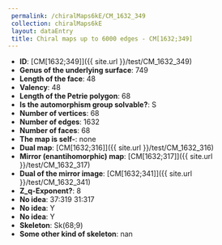 ```yaml
--- 
 permalink: /chiralMaps6kE/CM_1632_349 
 collection: chiralMaps6kE
 layout: dataEntry
 title: Chiral maps up to 6000 edges - CM[1632;349]
---
```


- **ID**: [CM[1632;349]]({{ site.url }}/test/CM_1632_349)
- **Genus of the underlying surface**: 749
- **Length of the face**: 48
- **Valency**: 48
- **Length of the Petrie polygon**: 68
- **Is the automorphism group solvable?**: S
- **Number of vertices**: 68
- **Number of edges**: 1632
- **Number of faces**: 68
- **The map is self-**: none
- **Dual map**: [CM[1632;316]]({{ site.url }}/test/CM_1632_316)
- **Mirror (enantihomorphic) map**: [CM[1632;317]]({{ site.url }}/test/CM_1632_317)
- **Dual of the mirror image**: [CM[1632;341]]({{ site.url }}/test/CM_1632_341)
- **Z_q-Exponent?**: 8
- **No idea**:  37:319 31:317
- **No idea**: Y
- **No idea**: Y
- **Skeleton**: Sk(68;9)
- **Some other kind of skeleton**: nan

